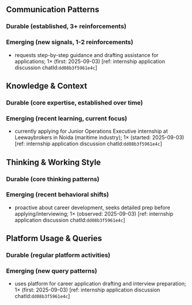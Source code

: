 ## Communication Patterns
### Durable (established, 3+ reinforcements)

### Emerging (new signals, 1-2 reinforcements)
- requests step-by-step guidance and drafting assistance for applications; 1× (first: 2025-09-03) [ref: internship application discussion chatId:`dd08b3f5961e4c`]

## Knowledge & Context
### Durable (core expertise, established over time)

### Emerging (recent learning, current focus)
- currently applying for Junior Operations Executive internship at Leewaybrokers in Noida (maritime industry); 1× (started: 2025-09-03) [ref: internship application discussion chatId:`dd08b3f5961e4c`]

## Thinking & Working Style
### Durable (core thinking patterns)

### Emerging (recent behavioral shifts)
- proactive about career development, seeks detailed prep before applying/interviewing; 1× (observed: 2025-09-03) [ref: internship application discussion chatId:`dd08b3f5961e4c`]

## Platform Usage & Queries
### Durable (regular platform activities)

### Emerging (new query patterns)
- uses platform for career application drafting and interview preparation; 1× (first: 2025-09-03) [ref: internship application discussion chatId:`dd08b3f5961e4c`]